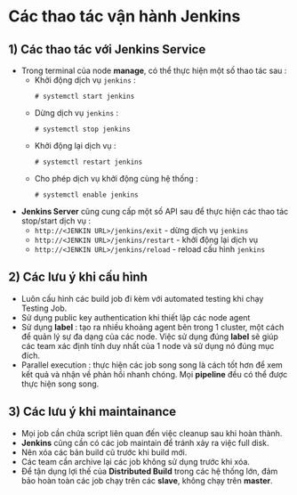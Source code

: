 # Các thao tác vận hành Jenkins
## **1) Các thao tác với Jenkins Service**
- Trong terminal của node **manage**, có thể thực hiện một số thao tác sau :
    - Khởi động dịch vụ `jenkins` :
        ```
        # systemctl start jenkins
        ```
    - Dừng dịch vụ `jenkins` :
        ```
        # systemctl stop jenkins
        ```
    - Khởi động lại dịch vụ :
        ```
        # systemctl restart jenkins
        ```
    - Cho phép dịch vụ khởi động cùng hệ thống :
        ```
        # systemctl enable jenkins
        ```
- **Jenkins Server** cũng cung cấp một số API sau để thực hiện các thao tác stop/start dịch vụ :
    - `http://<JENKIN URL>/jenkins/exit` - dừng dịch vụ `jenkins`
    - `http://<JENKIN URL>/jenkins/restart` - khởi động lại dịch vụ
    - `http://<JENKIN URL>/jenkins/reload` - reload cấu hình `jenkins`
## **2) Các lưu ý khi cấu hình**
- Luôn cấu hình các build job đi kèm với automated testing khi chạy Testing Job.
- Sử dụng public key authentication khi thiết lập các node agent
- Sử dụng **label** : tạo ra nhiều khoảng agent bên trong 1 cluster, một cách để quản lý sự đa dạng của các node. Việc sử dụng đúng **label** sẽ giúp các team xác định tính duy nhất của 1 node và sử dụng nó đúng mục đích.
- Parallel execution : thực hiện các job song song là cách tốt hơn để xem kết quả và nhận về phản hồi nhanh chóng. Mọi **pipeline** đều có thể được thực hiện song song.
## **3) Các lưu ý khi maintainance**
- Mọi job cần chứa script liên quan đến việc cleanup sau khi hoàn thành.
- **Jenkins** cũng cần có các job maintain để tránh xảy ra việc full disk.
- Nên xóa các bản build cũ trước khi build mới.
- Các team cần archive lại các job không sử dụng trước khi xóa.
- Để tận dụng lợi thế của **Distributed Build** trong các hệ thống lớn, đảm bảo hoàn toàn các job chạy trên các **slave**, không chạy trên **master**.